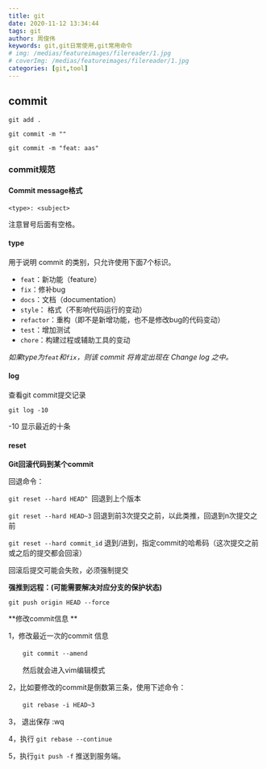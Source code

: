 ```yaml
---
title: git
date: 2020-11-12 13:34:44
tags: git
author: 周俊伟
keywords: git,git日常使用,git常用命令
# img: /medias/featureimages/filereader/1.jpg
# coverImg: /medias/featureimages/filereader/1.jpg
categories: [git,tool]
---
```


## commit

`git add . `

`git commit -m ""`

```dash
git commit -m "feat: aas"
```

### commit规范

#### Commit message格式

```
<type>: <subject>
```

注意冒号后面有空格。

#### type

用于说明 commit 的类别，只允许使用下面7个标识。

- `feat`：新功能（feature）
- `fix`：修补bug
- `docs`：文档（documentation）
- `style`： 格式（不影响代码运行的变动）
- `refactor`：重构（即不是新增功能，也不是修改bug的代码变动）
- `test`：增加测试
- `chore`：构建过程或辅助工具的变动

*如果type为`feat`和`fix`，则该 commit 将肯定出现在 Change log 之中。*

#### log

查看git commit提交记录

```dash
git log -10
```

-10 显示最近的十条

#### reset

**Git回滚代码到某个commit**

回退命令：

```git reset --hard HEAD^ ```回退到上个版本

```git reset --hard HEAD~3``` 回退到前3次提交之前，以此类推，回退到n次提交之前

```git reset --hard commit_id``` 退到/进到，指定commit的哈希码（这次提交之前或之后的提交都会回滚）

回滚后提交可能会失败，必须强制提交



**强推到远程：(可能需要解决对应分支的保护状态)**

```git push origin HEAD --force```



**修改commit信息 **

1，修改最近一次的commit 信息

　　```git commit --amend```

　　然后就会进入vim编辑模式

2，比如要修改的commit是倒数第三条，使用下述命令：

　　```git rebase -i HEAD~3```

3， 退出保存 :wq

4，执行 ```git rebase --continue```

5，执行```git push -f``` 推送到服务端。

[^]: 持续更新中。。。